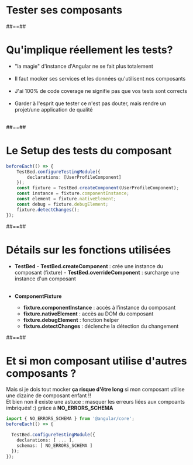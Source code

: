 <!-- .slide: class="transition-bg-grey-1 underline" -->

# Tester ses composants

##==##

<!-- .slide-->
# Qu'implique réellement les tests?

-   "la magie" d'instance d'Angular ne se fait plus totalement<br><br>
-   Il faut mocker ses services et les données qu'utilisent nos composants<br><br>
-   J'ai 100% de code coverage ne signifie pas que vos tests sont corrects<br><br>
-   Garder à l'esprit que tester ce n'est pas douter, mais rendre un projet/une application de qualité<br><br>

##==##

<!-- .slide: class="with-code inconsolata" -->
# Le Setup des tests du composant

```typescript
beforeEach(() => {
    TestBed.configureTestingModule({
        declarations: [UserProfileComponent]
    });
    const fixture = TestBed.createComponent(UserProfileComponent);
    const instance = fixture.componentInstance;
    const element = fixture.nativeElement;
    const debug = fixture.debugElement;
    fixture.detectChanges();
});
```

<!-- .element: class="big-code" -->

##==##

<!-- .slide: class="with-code inconsolata" -->

# Détails sur les fonctions utilisées

-   **TestBed** - **TestBed.createComponent** : crée une instance du composant (fixture) - **TestBed.overrideComponent** : surcharge une instance d'un composant
    <br><br>

-   **ComponentFixture**
    -   **fixture.componentInstance** : accès à l’instance du composant
    -   **fixture.nativeElement** : accès au DOM du composant
    -   **fixture.debugElement** : fonction helper
    -   **fixture.detectChanges** : déclenche la détection du changement

##==##

<!-- .slide: class="with-code" -->

# Et si mon composant utilise d'autres composants ?

Mais si je dois tout mocker **ça risque d'être long** si mon composant utilise une dizaine de composant enfant !!<br>
<span class="important">Et bien non il existe une astuce : masquer les erreurs liées aux compoants imbriqués! :) grâce à **NO_ERRORS_SCHEMA**</span>

```typescript
import { NO_ERRORS_SCHEMA } from '@angular/core';
beforeEach(() => {

  TestBed.configureTestingModule({
    declarations: [ ... ],
    schemas: [ NO_ERRORS_SCHEMA ]
  });
});
```

<!-- .element: class="big-code" -->
